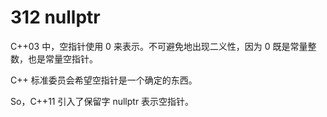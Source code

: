 # 312 nullptr

C++03 中，空指针使用 0 来表示。不可避免地出现二义性，因为 0 既是常量整数，也是常量空指针。

C++ 标准委员会希望空指针是一个确定的东西。

So，C++11 引入了保留字 nullptr 表示空指针。